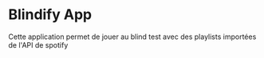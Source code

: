 # Blindify App

Cette application permet de jouer au blind test avec des playlists importées de l'API de spotify

